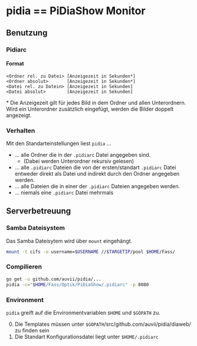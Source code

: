 # pidia == PiDiaShow Monitor
## Benutzung
### Pidiarc
#### Format

    <Ordner rel. zu Datei> [Anzeigezeit in Sekunden*]
    <Ordner absolut>       [Anzeigezeit in Sekunden*]
    <Datei rel. zu Datein> [Anzeigezeit in Sekunden]
    <Datei absolut>        [Anzeigezeit in Sekunden]

\* Die Anzeigezeit gilt für jedes Bild in dem Ordner und allen Unterordnern. Wird ein Unterordner zusätzlich eingefügt, werden die Bilder doppelt angezeigt.

### Verhalten
Mit den Standarteinstellungen liest ```pidia``` ...

- ... alle Ordner die in der ```.pidiarc``` Datei angegeben sind.
    - (Dabei werden Unterordner rekursiv gelesen)
- ... alle ```.pidiarc``` Dateien die von der ersten/standart ```.pidiarc``` Datei entweder direkt als Datei und indirekt durch den Ordner angegeben werden.
- ... alle Dateien die in einer der ```.pidiarc``` Dateien angegeben werden.
- ... niemals eine ```.pidiarc``` Datei mehrmals


## Serverbetreuung
### Samba Dateisystem
Das Samba Dateisytem wird über ```mount``` eingehängt.

```bash
mount -t cifs -o username=$USERNAME //$TARGETIP/pool $HOME/Fass/
```

### Compilieren

```bash
go get -u github.com/auvii/pidia/...
pidia -c="$HOME/Fass/Optik/PiDiaShow/.pidiarc" -p 8080
```

### Environment
```pidia``` greift auf die Environmentvariablen ```$HOME``` und ```$GOPATH``` zu.

0. Die Templates müssen unter ```$GOPATH```/src/github.com/auvii/pidia/diaweb/ zu finden sein
0. Die Standart Konfigurationsdatei liegt unter ```$HOME/.pidiarc```
